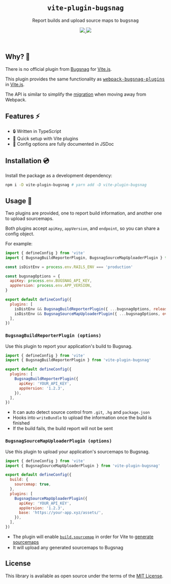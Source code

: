 <h2 align='center'><samp>vite-plugin-bugsnag</samp></h2>

<p align='center'>Report builds and upload source maps to <samp>bugsnag</samp></p>

<p align='center'>
  <a href='https://www.npmjs.com/package/vite-plugin-bugsnag'>
    <img src='https://img.shields.io/npm/v/vite-plugin-bugsnag?color=222&style=flat-square'>
  </a>
  <a href='https://github.com/ElMassimo/vite-plugin-bugsnag/blob/main/LICENSE.txt'>
    <img src='https://img.shields.io/badge/license-MIT-blue.svg'>
  </a>
</p>

<br>

[vite-plugin-bugsnag]: https://github.com/ElMassimo/vite-plugin-bugsnag
[migration]: https://vite-ruby.netlify.app/guide/migration.html#migrating-to-vite
[vite.js]: http://vitejs.dev/
[Bugsnag]: http://bugsnag.com/
[webpack-bugsnag-plugins]: https://github.com/bugsnag/webpack-bugsnag-plugins
[sourcemap]: https://vitejs.dev/config/#build-sourcemap
[Vite Ruby]: https://vite-ruby.netlify.app/config/#source-maps-%F0%9F%97%BA

## Why? 🤔

There is no official plugin from [Bugsnag] for [Vite.js].

This plugin provides the same functionality as <kbd>[webpack-bugsnag-plugins]</kbd> in [Vite.js].

The API is similar to simplify the [migration] when moving away from Webpack.

## Features ⚡️

- 🔒 Written in TypeScript
- 🚀 Quick setup with Vite plugins
- 📖 Config options are fully documented in JSDoc

## Installation 💿

Install the package as a development dependency:

```bash
npm i -D vite-plugin-bugsnag # yarn add -D vite-plugin-bugsnag
```

## Usage 🚀

Two plugins are provided, one to report build information, and another one to upload sourcemaps.

Both plugins accept `apiKey`, `appVersion`, and `endpoint`, so you can share a config object.

For example:

```js
import { defineConfig } from 'vite'
import { BugsnagBuildReporterPlugin, BugsnagSourceMapUploaderPlugin } from 'vite-plugin-bugsnag'

const isDistEnv = process.env.RAILS_ENV === 'production'

const bugsnagOptions = {
  apiKey: process.env.BUGSNAG_API_KEY,
  appVersion: process.env.APP_VERSION,
}

export default defineConfig({
  plugins: [
    isDistEnv && BugsnagBuildReporterPlugin({ ...bugsnagOptions, releaseStage: process.env.RAILS_ENV }),
    isDistEnv && BugsnagSourceMapUploaderPlugin({ ...bugsnagOptions, overwrite: true }),
  ],
})
```


### `BugsnagBuildReporterPlugin (options)`

Use this plugin to report your application's build to Bugsnag.

```js
import { defineConfig } from 'vite'
import { BugsnagBuildReporterPlugin } from 'vite-plugin-bugsnag'

export default defineConfig({
  plugins: [
    BugsnagBuildReporterPlugin({
      apiKey: 'YOUR_API_KEY',
      appVersion: '1.2.3',
    }),
  ],
})
```

- It can auto detect source control from `.git`, `.hg` and `package.json`
- Hooks into `writeBundle` to upload the information once the build is finished
- If the build fails, the build report will not be sent

### `BugsnagSourceMapUploaderPlugin (options)`

Use this plugin to upload your application's sourcemaps to Bugsnag.

```js
import { defineConfig } from 'vite'
import { BugsnagSourceMapUploaderPlugin } from 'vite-plugin-bugsnag'

export default defineConfig({
  build: {
    sourcemap: true,
  },
  plugins: [
    BugsnagSourceMapUploaderPlugin({
      apiKey: 'YOUR_API_KEY',
      appVersion: '1.2.3',
      base: 'https://your-app.xyz/assets/',
    }),
  ],
})
```

- The plugin will enable [`build.sourcemap`][sourcemap] in order for Vite to [generate sourcemaps][Vite Ruby]
- It will upload any generated sourcemaps to Bugsnag

## License

This library is available as open source under the terms of the [MIT License](https://opensource.org/licenses/MIT).
